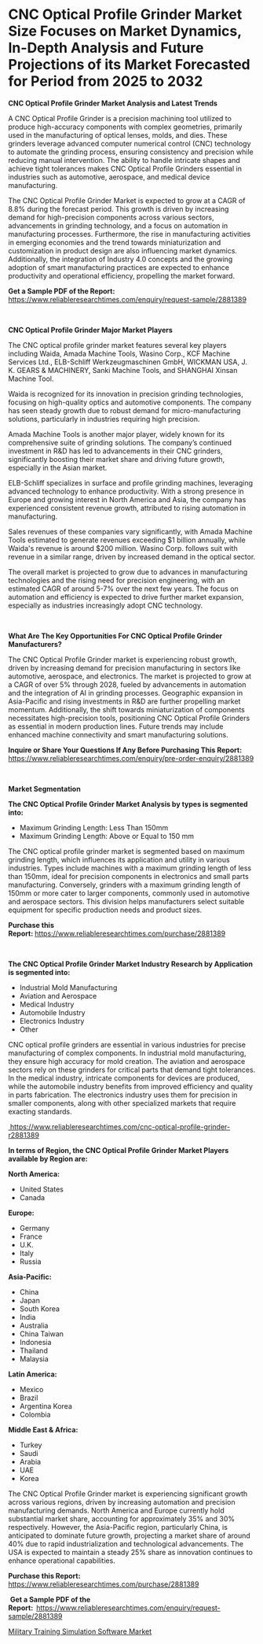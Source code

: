 <p><h1>CNC Optical Profile Grinder Market Size Focuses on Market Dynamics, In-Depth Analysis and Future Projections of its Market Forecasted for Period from 2025 to 2032</h1></p><p><strong>CNC Optical Profile Grinder Market Analysis and Latest Trends</strong></p>
<p><p>A CNC Optical Profile Grinder is a precision machining tool utilized to produce high-accuracy components with complex geometries, primarily used in the manufacturing of optical lenses, molds, and dies. These grinders leverage advanced computer numerical control (CNC) technology to automate the grinding process, ensuring consistency and precision while reducing manual intervention. The ability to handle intricate shapes and achieve tight tolerances makes CNC Optical Profile Grinders essential in industries such as automotive, aerospace, and medical device manufacturing.</p><p>The CNC Optical Profile Grinder Market is expected to grow at a CAGR of 8.8% during the forecast period. This growth is driven by increasing demand for high-precision components across various sectors, advancements in grinding technology, and a focus on automation in manufacturing processes. Furthermore, the rise in manufacturing activities in emerging economies and the trend towards miniaturization and customization in product design are also influencing market dynamics. Additionally, the integration of Industry 4.0 concepts and the growing adoption of smart manufacturing practices are expected to enhance productivity and operational efficiency, propelling the market forward.</p></p>
<p><strong>Get a Sample PDF of the Report:&nbsp;</strong> <a href="https://www.reliableresearchtimes.com/enquiry/request-sample/2881389?utm_campaign=3056&utm_medium=2&utm_source=Github&utm_content=ia&utm_term=12032025&utm_id=cnc-optical-profile-grinder">https://www.reliableresearchtimes.com/enquiry/request-sample/2881389</a></p>
<p>&nbsp;</p>
<p><strong>CNC Optical Profile Grinder Major Market Players</strong></p>
<p><p>The CNC optical profile grinder market features several key players including Waida, Amada Machine Tools, Wasino Corp., KCF Machine Services Ltd., ELB-Schliff Werkzeugmaschinen GmbH, WICKMAN USA, J. K. GEARS & MACHINERY, Sanki Machine Tools, and SHANGHAI Xinsan Machine Tool. </p><p>Waida is recognized for its innovation in precision grinding technologies, focusing on high-quality optics and automotive components. The company has seen steady growth due to robust demand for micro-manufacturing solutions, particularly in industries requiring high precision. </p><p>Amada Machine Tools is another major player, widely known for its comprehensive suite of grinding solutions. The company’s continued investment in R&D has led to advancements in their CNC grinders, significantly boosting their market share and driving future growth, especially in the Asian market.</p><p>ELB-Schliff specializes in surface and profile grinding machines, leveraging advanced technology to enhance productivity. With a strong presence in Europe and growing interest in North America and Asia, the company has experienced consistent revenue growth, attributed to rising automation in manufacturing.</p><p>Sales revenues of these companies vary significantly, with Amada Machine Tools estimated to generate revenues exceeding $1 billion annually, while Waida's revenue is around $200 million. Wasino Corp. follows suit with revenue in a similar range, driven by increased demand in the optical sector.</p><p>The overall market is projected to grow due to advances in manufacturing technologies and the rising need for precision engineering, with an estimated CAGR of around 5-7% over the next few years. The focus on automation and efficiency is expected to drive further market expansion, especially as industries increasingly adopt CNC technology.</p></p>
<p>&nbsp;</p>
<p><strong>What Are The Key Opportunities For CNC Optical Profile Grinder Manufacturers?</strong></p>
<p><p>The CNC Optical Profile Grinder market is experiencing robust growth, driven by increasing demand for precision manufacturing in sectors like automotive, aerospace, and electronics. The market is projected to grow at a CAGR of over 5% through 2028, fueled by advancements in automation and the integration of AI in grinding processes. Geographic expansion in Asia-Pacific and rising investments in R&D are further propelling market momentum. Additionally, the shift towards miniaturization of components necessitates high-precision tools, positioning CNC Optical Profile Grinders as essential in modern production lines. Future trends may include enhanced machine connectivity and smart manufacturing solutions.</p></p>
<p><strong>Inquire or Share Your Questions If Any Before Purchasing This Report:</strong> <a href="https://www.reliableresearchtimes.com/enquiry/pre-order-enquiry/2881389?utm_campaign=3056&utm_medium=2&utm_source=Github&utm_content=ia&utm_term=12032025&utm_id=cnc-optical-profile-grinder">https://www.reliableresearchtimes.com/enquiry/pre-order-enquiry/2881389</a></p>
<p>&nbsp;</p>
<p><strong>Market Segmentation</strong></p>
<p><strong>The CNC Optical Profile Grinder Market Analysis by types is segmented into:</strong></p>
<p><ul><li>Maximum Grinding Length: Less Than 150mm</li><li>Maximum Grinding Length: Above or Equal to 150 mm</li></ul></p>
<p><p>The CNC optical profile grinder market is segmented based on maximum grinding length, which influences its application and utility in various industries. Types include machines with a maximum grinding length of less than 150mm, ideal for precision components in electronics and small parts manufacturing. Conversely, grinders with a maximum grinding length of 150mm or more cater to larger components, commonly used in automotive and aerospace sectors. This division helps manufacturers select suitable equipment for specific production needs and product sizes.</p></p>
<p><strong>Purchase this Report:&nbsp;</strong><a href="https://www.reliableresearchtimes.com/purchase/2881389?utm_campaign=3056&utm_medium=2&utm_source=Github&utm_content=ia&utm_term=12032025&utm_id=cnc-optical-profile-grinder">https://www.reliableresearchtimes.com/purchase/2881389</a></p>
<p>&nbsp;</p>
<p><strong>The CNC Optical Profile Grinder Market Industry Research by Application is segmented into:</strong></p>
<p><ul><li>Industrial Mold Manufacturing</li><li>Aviation and Aerospace</li><li>Medical Industry</li><li>Automobile Industry</li><li>Electronics Industry</li><li>Other</li></ul></p>
<p><p>CNC optical profile grinders are essential in various industries for precise manufacturing of complex components. In industrial mold manufacturing, they ensure high accuracy for mold creation. The aviation and aerospace sectors rely on these grinders for critical parts that demand tight tolerances. In the medical industry, intricate components for devices are produced, while the automobile industry benefits from improved efficiency and quality in parts fabrication. The electronics industry uses them for precision in smaller components, along with other specialized markets that require exacting standards.</p></p>
<p><a href="https://www.reliableresearchtimes.com/cnc-optical-profile-grinder-r2881389?utm_campaign=3056&utm_medium=2&utm_source=Github&utm_content=ia&utm_term=12032025&utm_id=cnc-optical-profile-grinder">&nbsp;https://www.reliableresearchtimes.com/cnc-optical-profile-grinder-r2881389</a></p>
<p><strong>In terms of Region, the CNC Optical Profile Grinder Market Players available by Region are:</strong></p>
<p>
    <p> <strong> North America: </strong>
        <ul>
            <li>United States</li>
            <li>Canada</li>
        </ul>
        </p> 
    <p> <strong> Europe: </strong>
        <ul>
            <li>Germany</li>
            <li>France</li>
            <li>U.K.</li>
            <li>Italy</li>
            <li>Russia</li>
        </ul>
        </p> 
    <p> <strong> Asia-Pacific: </strong>
        <ul>
            <li>China</li>
            <li>Japan</li>
            <li>South Korea</li>
            <li>India</li>
            <li>Australia</li>
            <li>China Taiwan</li>
            <li>Indonesia</li>
            <li>Thailand</li>
            <li>Malaysia</li>
        </ul>
        </p> 
    <p> <strong> Latin America: </strong>
        <ul>
            <li>Mexico</li>
            <li>Brazil</li>
            <li>Argentina Korea</li>
            <li>Colombia</li>
        </ul>
        </p> 
    <p> <strong> Middle East & Africa: </strong>
        <ul>
            <li>Turkey</li>
            <li>Saudi</li>
            <li>Arabia</li>
            <li>UAE</li>
            <li>Korea</li>
        </ul>
    </p>
    </p>
<p><p>The CNC Optical Profile Grinder market is experiencing significant growth across various regions, driven by increasing automation and precision manufacturing demands. North America and Europe currently hold substantial market share, accounting for approximately 35% and 30% respectively. However, the Asia-Pacific region, particularly China, is anticipated to dominate future growth, projecting a market share of around 40% due to rapid industrialization and technological advancements. The USA is expected to maintain a steady 25% share as innovation continues to enhance operational capabilities.</p></p>
<p><strong>Purchase this Report: </strong><a href="https://www.reliableresearchtimes.com/purchase/2881389?utm_campaign=3056&utm_medium=2&utm_source=Github&utm_content=ia&utm_term=12032025&utm_id=cnc-optical-profile-grinder">https://www.reliableresearchtimes.com/purchase/2881389</a></p>
<p>&nbsp;<strong>Get a Sample PDF of the Report:&nbsp;&nbsp;</strong><a href="https://www.reliableresearchtimes.com/enquiry/request-sample/2881389?utm_campaign=3056&utm_medium=2&utm_source=Github&utm_content=ia&utm_term=12032025&utm_id=cnc-optical-profile-grinder">https://www.reliableresearchtimes.com/enquiry/request-sample/2881389</a></p>
<p><strong></strong></p>
<p><p><a href="https://github.com/xanaanenkaly/Market-Research-Report-List-1/blob/main/military-training-simulation-software-market.md?utm_campaign=3056&utm_medium=2&utm_source=Github&utm_content=ia&utm_term=12032025&utm_id=cnc-optical-profile-grinder">Military Training Simulation Software Market</a></p></p>